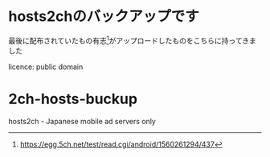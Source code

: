 # hosts2chのバックアップです
[^1]: https://egg.5ch.net/test/read.cgi/android/1560261294/437

最後に配布されていたもの有志[^1]がアップロードしたものをこちらに持ってきました

licence: public domain

# 2ch-hosts-buckup
hosts2ch - Japanese mobile ad servers only
